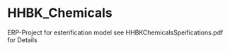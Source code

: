 # HHBK_Chemicals
ERP-Project for esterification model 
see HHBKChemicalsSpeifications.pdf for Details

